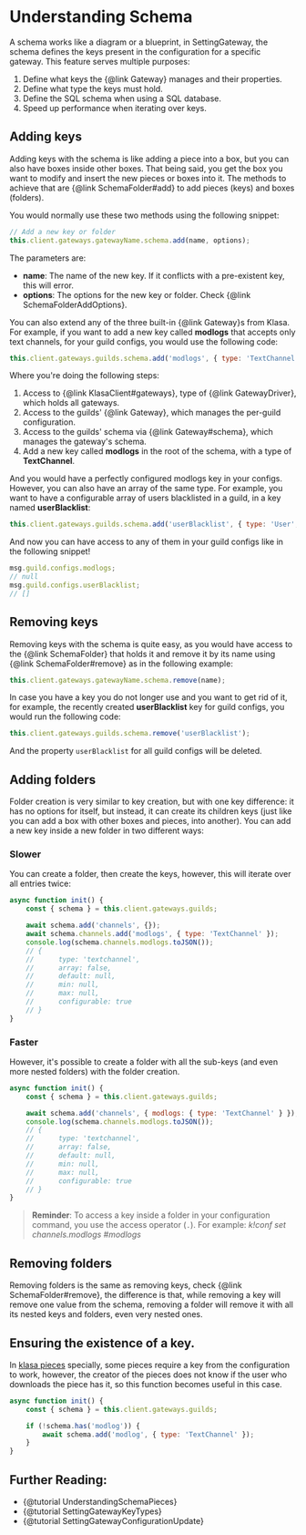 # Understanding Schema

A schema works like a diagram or a blueprint, in SettingGateway, the schema defines the keys present in the configuration for a specific gateway. This feature serves multiple purposes:

1. Define what keys the {@link Gateway} manages and their properties.
1. Define what type the keys must hold.
1. Define the SQL schema when using a SQL database.
1. Speed up performance when iterating over keys.

## Adding keys

Adding keys with the schema is like adding a piece into a box, but you can also have boxes inside other boxes. That being said, you get the box you want to modify and insert the new pieces or boxes into it. The methods to achieve that are {@link SchemaFolder#add} to add pieces (keys) and boxes (folders).

You would normally use these two methods using the following snippet:

```javascript
// Add a new key or folder
this.client.gateways.gatewayName.schema.add(name, options);
```

The parameters are:

- **name**: The name of the new key. If it conflicts with a pre-existent key, this will error.
- **options**: The options for the new key or folder. Check {@link SchemaFolderAddOptions}.

You can also extend any of the three built-in {@link Gateway}s from Klasa. For example, if you want to add a new key called **modlogs** that accepts only text channels, for your guild configs, you would use the following code:

```javascript
this.client.gateways.guilds.schema.add('modlogs', { type: 'TextChannel' });
```

Where you're doing the following steps:

1. Access to {@link KlasaClient#gateways}, type of {@link GatewayDriver}, which holds all gateways.
1. Access to the guilds' {@link Gateway}, which manages the per-guild configuration.
1. Access to the guilds' schema via {@link Gateway#schema}, which manages the gateway's schema.
1. Add a new key called **modlogs** in the root of the schema, with a type of **TextChannel**.

And you would have a perfectly configured modlogs key in your configs. However, you can also have an array of the same type. For example, you want to have a configurable array of users blacklisted in a guild, in a key named **userBlacklist**:

```javascript
this.client.gateways.guilds.schema.add('userBlacklist', { type: 'User', array: true });
```

And now you can have access to any of them in your guild configs like in the following snippet!

```javascript
msg.guild.configs.modlogs;
// null
msg.guild.configs.userBlacklist;
// []
```

## Removing keys

Removing keys with the schema is quite easy, as you would have access to the {@link SchemaFolder} that holds it and remove it by its name using {@link SchemaFolder#remove} as in the following example:

```javascript
this.client.gateways.gatewayName.schema.remove(name);
```

In case you have a key you do not longer use and you want to get rid of it, for example, the recently created **userBlacklist** key for guild configs, you would run the following code:

```javascript
this.client.gateways.guilds.schema.remove('userBlacklist');
```

And the property `userBlacklist` for all guild configs will be deleted.

## Adding folders

Folder creation is very similar to key creation, but with one key difference: it has no options for itself, but instead, it can create its children keys (just like you can add a box with other boxes and pieces, into another). You can add a new key inside a new folder in two different ways:

### Slower

You can create a folder, then create the keys, however, this will iterate over all entries twice:

```javascript
async function init() {
	const { schema } = this.client.gateways.guilds;

	await schema.add('channels', {});
	await schema.channels.add('modlogs', { type: 'TextChannel' });
	console.log(schema.channels.modlogs.toJSON());
	// {
	//  	type: 'textchannel',
	//  	array: false,
	//  	default: null,
	//  	min: null,
	//  	max: null,
	//  	configurable: true
	// }
}
```

### Faster

However, it's possible to create a folder with all the sub-keys (and even more nested folders) with the folder creation.

```javascript
async function init() {
	const { schema } = this.client.gateways.guilds;

	await schema.add('channels', { modlogs: { type: 'TextChannel' } });
	console.log(schema.channels.modlogs.toJSON());
	// {
	//  	type: 'textchannel',
	//  	array: false,
	//  	default: null,
	//  	min: null,
	//  	max: null,
	//  	configurable: true
	// }
}
```

> **Reminder**: To access a key inside a folder in your configuration command, you use the access operator (`.`). For example: *k!conf set channels.modlogs #modlogs*

## Removing folders

Removing folders is the same as removing keys, check {@link SchemaFolder#remove}, the difference is that, while removing a key will remove one value from the schema, removing a folder will remove it with all its nested keys and folders, even very nested ones.

## Ensuring the existence of a key.

In [klasa pieces](https://github.com/dirigeants/klasa-pieces/) specially, some pieces require a key from the configuration to work, however, the creator of the pieces does not know if the user who downloads the piece has it, so this function becomes useful in this case.

```javascript
async function init() {
	const { schema } = this.client.gateways.guilds;

	if (!schema.has('modlog')) {
		await schema.add('modlog', { type: 'TextChannel' });
	}
}
```

## Further Reading:

- {@tutorial UnderstandingSchemaPieces}
- {@tutorial SettingGatewayKeyTypes}
- {@tutorial SettingGatewayConfigurationUpdate}
